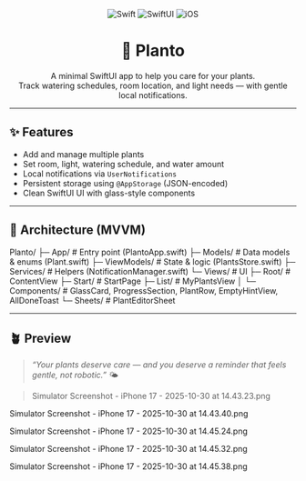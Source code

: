 <!-- Badges -->
<p align="center">
  <img alt="Swift" src="https://img.shields.io/badge/Swift-FA7343?style=for-the-badge&logo=swift&logoColor=white">
  <img alt="SwiftUI" src="https://img.shields.io/badge/SwiftUI-1575F9?style=for-the-badge&logo=swift&logoColor=white">
  <img alt="iOS" src="https://img.shields.io/badge/iOS-000000?style=for-the-badge&logo=apple&logoColor=white">
</p>

<h1 align="center">🌿 Planto</h1>
<p align="center">A minimal SwiftUI app to help you care for your plants.<br/>
Track watering schedules, room location, and light needs — with gentle local notifications.</p>

---

## ✨ Features
- Add and manage multiple plants
- Set room, light, watering schedule, and water amount
- Local notifications via `UserNotifications`
- Persistent storage using `@AppStorage` (JSON-encoded)
- Clean SwiftUI UI with glass-style components

---

## 🧠 Architecture (MVVM)
Planto/
├─ App/                # Entry point (PlantoApp.swift)
├─ Models/             # Data models & enums (Plant.swift)
├─ ViewModels/         # State & logic (PlantsStore.swift)
├─ Services/           # Helpers (NotificationManager.swift)
└─ Views/              # UI
├─ Root/            # ContentView
├─ Start/           # StartPage
├─ List/            # MyPlantsView
│  └─ Components/   # GlassCard, ProgressSection, PlantRow, EmptyHintView, AllDoneToast
└─ Sheets/          # PlantEditorSheet

---

## 🪴 Preview  
> _“Your plants deserve care — and you deserve a reminder that feels gentle, not robotic.”_ 🌤️

> Simulator Screenshot - iPhone 17 - 2025-10-30 at 14.43.23.png

Simulator Screenshot - iPhone 17 - 2025-10-30 at 14.43.40.png

Simulator Screenshot - iPhone 17 - 2025-10-30 at 14.45.24.png

Simulator Screenshot - iPhone 17 - 2025-10-30 at 14.45.32.png

Simulator Screenshot - iPhone 17 - 2025-10-30 at 14.45.38.png
